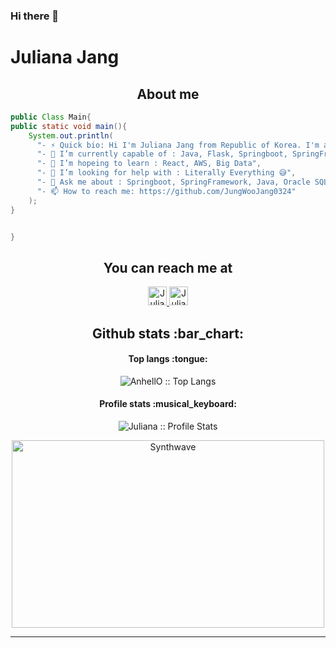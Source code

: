 ### Hi there 👋

# Juliana Jang

<h2 align="center">About me</h2>

```java
public Class Main{
public static void main(){
	System.out.println(
      "- ⚡ Quick bio: Hi I'm Juliana Jang from Republic of Korea. I'm a  Full stack Web developer"
      "- 🌱 I’m currently capable of : Java, Flask, Springboot, SpringFramework, Javascript, Oracle SQL, MySql",
      "- 👯 I’m hopeing to learn : React, AWS, Big Data",
      "- 🤔 I’m looking for help with : Literally Everything 😅",
      "- 💬 Ask me about : Springboot, SpringFramework, Java, Oracle SQL, MySql, Html.. ",
      "- 📫 How to reach me: https://github.com/JungWooJang0324"
    );
}


}
```

<h2 align="center">You can reach me at </h2>

<p align="center">  
  <a href="https://www.instagram.com/ma.lune0324/">
    <img src="https://user-images.githubusercontent.com/93374409/145535554-99aa3b30-4d5e-4b59-a8a7-72f52f938424.png" alt="Juliana instagram" height="30" width="30">
  </a>
 <a href="chiang030204@gmail.com">
    <img src="https://user-images.githubusercontent.com/93374409/145539629-21945bf5-dd6b-4061-afdf-32edb8857d9b.png" alt="Juliana gmail" height="30" width="30">
  </a>
</p>


<h2 align="center">Github stats :bar_chart:</h2>


<h4 align="center">Top langs :tongue:</h4>

<p align="center"><img src="https://github-readme-stats.vercel.app/api/top-langs/?username=JungWooJang0324&langs_count=10&theme=tokyonight&layout=compact" alt="AnhellO :: Top Langs" /></p>

<h4 align="center">Profile stats :musical_keyboard:</h4>

<p align="center"><img src="https://github-readme-stats.vercel.app/api?username=JungWooJang0324&show_icons=true&theme=synthwave" alt="Juliana :: Profile Stats" /></p>

<p align="center"><img src="https://thumbs.gfycat.com/GoodnaturedFondGaur-size_restricted.gif" alt="Synthwave" height="300" width="500"></p>

----

